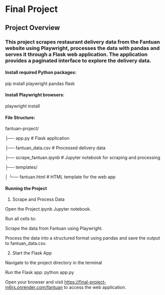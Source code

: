 # Final Project
## Project Overview

### This project scrapes restaurant delivery data from the Fantuan website using Playwright, processes the data with pandas and serves it through a Flask web application. The application provides a paginated interface to explore the delivery data.

#### Install required Python packages:
pip install playwright pandas flask

#### Install Playwright browsers:
playwright install

#### File Structure: 
fantuan-project/

├── app.py                  # Flask application

├── fantuan_data.csv        # Processed delivery data

├── scrape_fantuan.ipynb    # Jupyter notebook for scraping and processing

├── templates/

│   └── fantuan.html        # HTML template for the web app

#### Running the Project

1. Scrape and Process Data

Open the Project.ipynb Jupyter notebook.

Run all cells to:

Scrape the data from Fantuan using Playwright.

Process the data into a structured format using pandas and save the output to fantuan_data.csv.

2. Start the Flask App

Navigate to the project directory in the terminal

Run the Flask app: python app.py

Open your browser and visit https://final-project-m6rs.onrender.com/fantuan to access the web application.
